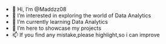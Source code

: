 - 👋 Hi, I’m @Maddzz08
- 👀 I’m interested in exploring the world of Data Analytics
- 🌱 I’m currently learning Data Analytics
- 💞️ I’m here to showcase my projects
- 📫 If you find any mistake,please highlight,so i can improve

<!---
Maddzz08/Maddzz08 is a ✨ special ✨ repository because its `README.md` (this file) appears on your GitHub profile.
You can click the Preview link to take a look at your changes.
--->
